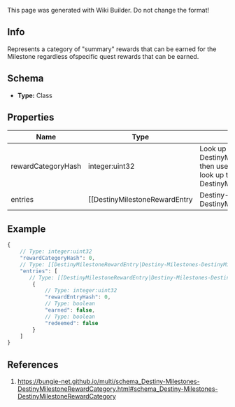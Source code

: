 <span class="wiki-builder">This page was generated with Wiki Builder. Do not change the format!</span>

## Info
Represents a category of &quot;summary&quot; rewards that can be earned for the Milestone regardless ofspecific quest rewards that can be earned.

## Schema
* **Type:** Class

## Properties
Name | Type | Description
---- | ---- | -----------
rewardCategoryHash | integer:uint32 | Look up the relevant DestinyMilestoneDefinition, and then use rewardCategoryHash to look up thecategory info in DestinyMilestoneDefinition.rewards.
entries | [[DestinyMilestoneRewardEntry|Destiny-Milestones-DestinyMilestoneRewardEntry]][] | The individual reward entries for this category, and their status.

## Example
```javascript
{
    // Type: integer:uint32
    "rewardCategoryHash": 0,
    // Type: [[DestinyMilestoneRewardEntry|Destiny-Milestones-DestinyMilestoneRewardEntry]][]
    "entries": [
       // Type: [[DestinyMilestoneRewardEntry|Destiny-Milestones-DestinyMilestoneRewardEntry]]
        {
            // Type: integer:uint32
            "rewardEntryHash": 0,
            // Type: boolean
            "earned": false,
            // Type: boolean
            "redeemed": false
        }
    ]
}

```

## References
1. https://bungie-net.github.io/multi/schema_Destiny-Milestones-DestinyMilestoneRewardCategory.html#schema_Destiny-Milestones-DestinyMilestoneRewardCategory
